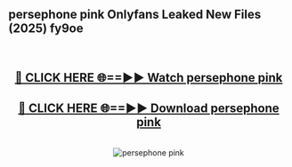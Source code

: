 <h2>persephone pink Onlyfans Leaked New Files (2025) fy9oe</h2>
<br>
<div align="center">
<h2><a href="https://mediafiles.top/persephone_pink&ref=git" rel="nofollow">🔴 CLICK HERE 🌐==►► Watch persephone pink</a></h2>
<h2><a href="https://mediafiles.top/persephone_pink&ref=git" rel="nofollow">🔴 CLICK HERE 🌐==►► Download persephone pink</a></h2>
<br>
<a href="https://mediafiles.top/persephone_pink&ref=git" rel="nofollow" data-target="animated-image.originalLink"><img src="https://i.ibb.co.com/xMMVF88/686577567.gif" alt="persephone pink" style="max-width: 100%; display: inline-block;" data-target="animated-image.originalImage"></a>
</div>
<br>
<br>